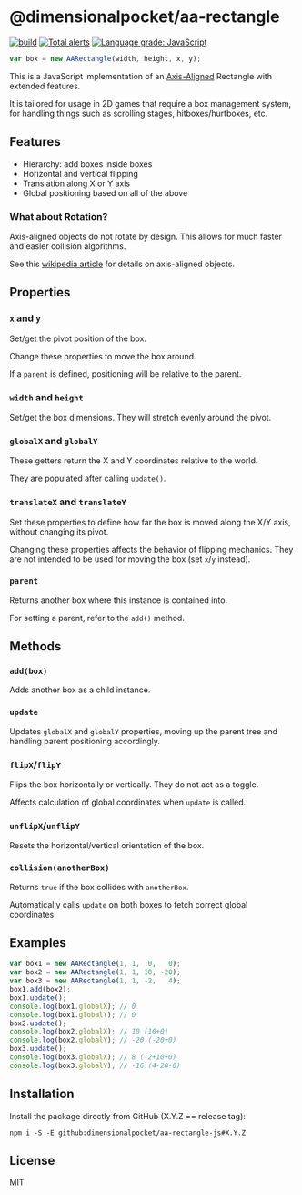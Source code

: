 # @dimensionalpocket/aa-rectangle

[![build](https://github.com/dimensionalpocket/aa-rectangle-js/actions/workflows/node.js.yml/badge.svg)](https://github.com/dimensionalpocket/aa-rectangle-js/actions/workflows/node.js.yml) [![Total alerts](https://img.shields.io/lgtm/alerts/g/dimensionalpocket/aa-rectangle-js.svg)](https://lgtm.com/projects/g/dimensionalpocket/aa-rectangle-js/alerts/) [![Language grade: JavaScript](https://img.shields.io/lgtm/grade/javascript/g/dimensionalpocket/aa-rectangle-js.svg)](https://lgtm.com/projects/g/dimensionalpocket/aa-rectangle-js/context:javascript)

```javascript
var box = new AARectangle(width, height, x, y);
```

This is a JavaScript implementation of an [Axis-Aligned](https://en.wikipedia.org/wiki/Axis-aligned_object) Rectangle with extended features.

It is tailored for usage in 2D games that require a box management system, for handling things such as scrolling stages, hitboxes/hurtboxes, etc.

## Features

* Hierarchy: add boxes inside boxes
* Horizontal and vertical flipping
* Translation along X or Y axis
* Global positioning based on all of the above

### What about Rotation?

Axis-aligned objects do not rotate by design. This allows for much faster and easier collision algorithms.

See this [wikipedia article](https://en.wikipedia.org/wiki/Axis-aligned_object) for details on axis-aligned objects.

## Properties

### `x` and `y`

Set/get the pivot position of the box.

Change these properties to move the box around.

If a `parent` is defined, positioning will be relative to the parent.

### `width` and `height`

Set/get the box dimensions. They will stretch evenly around the pivot.

### `globalX` and `globalY`

These getters return the X and Y coordinates relative to the world.

They are populated after calling `update()`.

### `translateX` and `translateY`

Set these properties to define how far the box is moved along the X/Y axis, without changing its pivot.

Changing these properties affects the behavior of flipping mechanics. They are not intended to be used for moving the box (set `x`/`y` instead).

### `parent`

Returns another box where this instance is contained into.

For setting a parent, refer to the `add()` method.

## Methods

### `add(box)`

Adds another box as a child instance.

### `update`

Updates `globalX` and `globalY` properties, moving up the parent tree and handling parent positioning accordingly.

### `flipX`/`flipY`

Flips the box horizontally or vertically. They do not act as a toggle.

Affects calculation of global coordinates when `update` is called.

### `unflipX`/`unflipY`

Resets the horizontal/vertical orientation of the box.

### `collision(anotherBox)`

Returns `true` if the box collides with `anotherBox`.

Automatically calls `update` on both boxes to fetch correct global coordinates.

## Examples

```javascript
var box1 = new AARectangle(1, 1,  0,   0);
var box2 = new AARectangle(1, 1, 10, -20);
var box3 = new AARectangle(1, 1, -2,   4);
box1.add(box2);
box1.update();
console.log(box1.globalX); // 0
console.log(box1.globalY); // 0
box2.update();
console.log(box2.globalX); // 10 (10+0)
console.log(box2.globalY); // -20 (-20+0)
box3.update();
console.log(box3.globalX); // 8 (-2+10+0)
console.log(box3.globalY); // -16 (4-20-0)
```

## Installation

Install the package directly from GitHub (X.Y.Z == release tag):

```shell
npm i -S -E github:dimensionalpocket/aa-rectangle-js#X.Y.Z
```

## License

MIT
